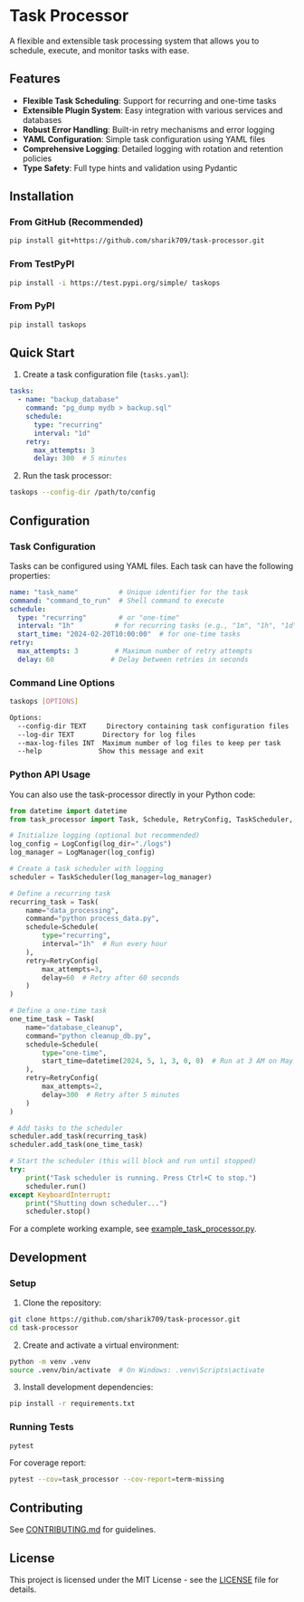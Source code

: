 # Task Processor

A flexible and extensible task processing system that allows you to schedule, execute, and monitor tasks with ease.

## Features

- **Flexible Task Scheduling**: Support for recurring and one-time tasks
- **Extensible Plugin System**: Easy integration with various services and databases
- **Robust Error Handling**: Built-in retry mechanisms and error logging
- **YAML Configuration**: Simple task configuration using YAML files
- **Comprehensive Logging**: Detailed logging with rotation and retention policies
- **Type Safety**: Full type hints and validation using Pydantic

## Installation

### From GitHub (Recommended)
```bash
pip install git+https://github.com/sharik709/task-processor.git
```

### From TestPyPI
```bash
pip install -i https://test.pypi.org/simple/ taskops
```

### From PyPI
```bash
pip install taskops
```

## Quick Start

1. Create a task configuration file (`tasks.yaml`):

```yaml
tasks:
  - name: "backup_database"
    command: "pg_dump mydb > backup.sql"
    schedule:
      type: "recurring"
      interval: "1d"
    retry:
      max_attempts: 3
      delay: 300  # 5 minutes
```

2. Run the task processor:

```bash
taskops --config-dir /path/to/config
```

## Configuration

### Task Configuration

Tasks can be configured using YAML files. Each task can have the following properties:

```yaml
name: "task_name"          # Unique identifier for the task
command: "command_to_run"  # Shell command to execute
schedule:
  type: "recurring"        # or "one-time"
  interval: "1h"          # for recurring tasks (e.g., "1m", "1h", "1d")
  start_time: "2024-02-20T10:00:00"  # for one-time tasks
retry:
  max_attempts: 3         # Maximum number of retry attempts
  delay: 60              # Delay between retries in seconds
```

### Command Line Options

```bash
taskops [OPTIONS]

Options:
  --config-dir TEXT     Directory containing task configuration files
  --log-dir TEXT       Directory for log files
  --max-log-files INT  Maximum number of log files to keep per task
  --help              Show this message and exit
```

### Python API Usage

You can also use the task-processor directly in your Python code:

```python
from datetime import datetime
from task_processor import Task, Schedule, RetryConfig, TaskScheduler, LogManager, LogConfig

# Initialize logging (optional but recommended)
log_config = LogConfig(log_dir="./logs")
log_manager = LogManager(log_config)

# Create a task scheduler with logging
scheduler = TaskScheduler(log_manager=log_manager)

# Define a recurring task
recurring_task = Task(
    name="data_processing",
    command="python process_data.py",
    schedule=Schedule(
        type="recurring",
        interval="1h"  # Run every hour
    ),
    retry=RetryConfig(
        max_attempts=3,
        delay=60  # Retry after 60 seconds
    )
)

# Define a one-time task
one_time_task = Task(
    name="database_cleanup",
    command="python cleanup_db.py",
    schedule=Schedule(
        type="one-time",
        start_time=datetime(2024, 5, 1, 3, 0, 0)  # Run at 3 AM on May 1, 2024
    ),
    retry=RetryConfig(
        max_attempts=2,
        delay=300  # Retry after 5 minutes
    )
)

# Add tasks to the scheduler
scheduler.add_task(recurring_task)
scheduler.add_task(one_time_task)

# Start the scheduler (this will block and run until stopped)
try:
    print("Task scheduler is running. Press Ctrl+C to stop.")
    scheduler.run()
except KeyboardInterrupt:
    print("Shutting down scheduler...")
    scheduler.stop()
```

For a complete working example, see [example_task_processor.py](example_task_processor.py).

## Development

### Setup

1. Clone the repository:
```bash
git clone https://github.com/sharik709/task-processor.git
cd task-processor
```

2. Create and activate a virtual environment:
```bash
python -m venv .venv
source .venv/bin/activate  # On Windows: .venv\Scripts\activate
```

3. Install development dependencies:
```bash
pip install -r requirements.txt
```

### Running Tests

```bash
pytest
```

For coverage report:
```bash
pytest --cov=task_processor --cov-report=term-missing
```

## Contributing

See [CONTRIBUTING.md](CONTRIBUTING.md) for guidelines.

## License

This project is licensed under the MIT License - see the [LICENSE](LICENSE) file for details.

